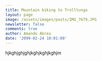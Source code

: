 ```yaml
---
title: Mountain biking to Trolltunga
layout: page
image: /assets/images/posts/IMG_7679.JPG
newsletter: false
comments: true
author: Amando Abreu
date: '2099-02-24 10:01:00'
---
```

hjkghjghjghjkghjkghjkghjm
